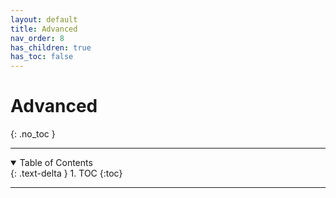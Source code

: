 ```yaml
---
layout: default
title: Advanced
nav_order: 8
has_children: true
has_toc: false
---
```

# Advanced
{: .no_toc }

---

<details open markdown="block">
  <summary>
    Table of Contents
  </summary>
  {: .text-delta }
1. TOC
{:toc}
</details>

---